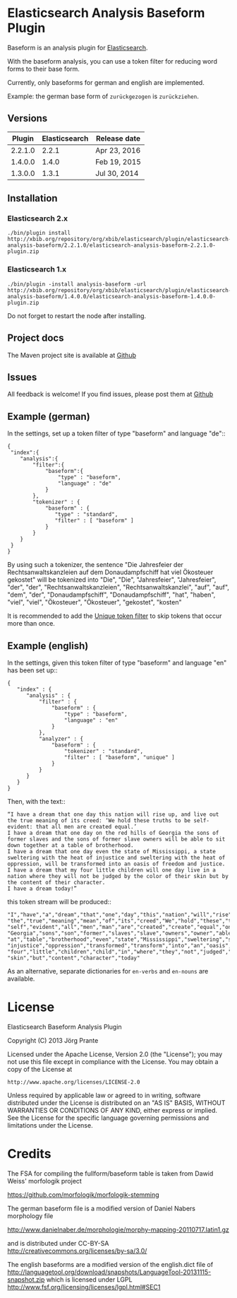 # Elasticsearch Analysis Baseform Plugin

Baseform is an analysis plugin for [Elasticsearch](http://github.com/elasticsearch/elasticsearch).

With the baseform analysis, you can use a token filter for reducing word forms to their base form.

Currently, only baseforms for german and english are implemented.

Example: the german base form of `zurückgezogen` is `zurückziehen`.

## Versions

| Plugin    | Elasticsearch   | Release date |
| --------- | --------------- | -------------|
| 2.2.1.0   | 2.2.1           | Apr 23, 2016 |
| 1.4.0.0   | 1.4.0           | Feb 19, 2015 |
| 1.3.0.0   | 1.3.1           | Jul 30, 2014 |

## Installation

### Elasticsearch 2.x

    ./bin/plugin install http://xbib.org/repository/org/xbib/elasticsearch/plugin/elasticsearch-analysis-baseform/2.2.1.0/elasticsearch-analysis-baseform-2.2.1.0-plugin.zip

### Elasticsearch 1.x

    ./bin/plugin -install analysis-baseform -url http://xbib.org/repository/org/xbib/elasticsearch/plugin/elasticsearch-analysis-baseform/1.4.0.0/elasticsearch-analysis-baseform-1.4.0.0-plugin.zip

Do not forget to restart the node after installing.

## Project docs

The Maven project site is available at [Github](http://jprante.github.io/elasticsearch-analysis-baseform)

## Issues

All feedback is welcome! If you find issues, please post them at [Github](https://github.com/jprante/elasticsearch-analysis-baseform/issues)

## Example (german)

In the settings, set up a token filter of type "baseform" and language "de"::

    {
     "index":{
        "analysis":{
            "filter":{
                "baseform":{
                    "type" : "baseform",
                    "language" : "de"
                }
            },
            "tokenizer" : {
                "baseform" : {
                   "type" : "standard",
                   "filter" : [ "baseform" ]
                }
            }
        }
     }
    }

By using such a tokenizer, the sentence
"Die Jahresfeier der Rechtsanwaltskanzleien auf dem Donaudampfschiff hat viel Ökosteuer gekostet"
will be tokenized into
"Die", "Die", "Jahresfeier", "Jahresfeier", "der", "der", "Rechtsanwaltskanzleien", "Rechtsanwaltskanzlei",
"auf", "auf", "dem", "der", "Donaudampfschiff", "Donaudampfschiff", "hat", "haben", "viel", "viel",
"Ökosteuer", "Ökosteuer", "gekostet", "kosten"

It is recommended to add the [Unique token filter](http://www.elasticsearch.org/guide/reference/index-modules/analysis/unique-tokenfilter.html) to skip tokens that occur more than once.

## Example (english)

In the settings, given this token filter of type "baseform" and language "en" has been set up::


    {
       "index" : {
          "analysis" : {
              "filter" : {
                  "baseform" : {
                      "type" : "baseform",
                      "language" : "en"
                  }
              },
              "analyzer" : {
                  "baseform" : {
                      "tokenizer" : "standard",
                      "filter" : [ "baseform", "unique" ]
                  }
              }
          }
       }
    }


Then, with the text::

    “I have a dream that one day this nation will rise up, and live out the true meaning of its creed: ‘We hold these truths to be self-evident: that all men are created equal.’
    I have a dream that one day on the red hills of Georgia the sons of former slaves and the sons of former slave owners will be able to sit down together at a table of brotherhood.
    I have a dream that one day even the state of Mississippi, a state sweltering with the heat of injustice and sweltering with the heat of oppression, will be transformed into an oasis of freedom and justice.
    I have a dream that my four little children will one day live in a nation where they will not be judged by the color of their skin but by the content of their character.
    I have a dream today!”

this token stream will be produced::

    "I","have","a","dream","that","one","day","this","nation","will","rise","up","and","live","out",
    "the","true","meaning","mean","of","its","creed","We","hold","these","truths","truth","to","be",
    "self","evident","all","men","man","are","created","create","equal","on","red","hills","hill",
    "Georgia","sons","son","former","slaves","slave","owners","owner","able","sit","down","together",
    "at","table","brotherhood","even","state","Mississippi","sweltering","swelter","with","heat",
    "injustice","oppression","transformed","transform","into","an","oasis","freedom","justice","my",
    "four","little","children","child","in","where","they","not","judged","judge","by","color","their",
    "skin","but","content","character","today"

As an alternative, separate dictionaries for `en-verbs` and `en-nouns` are available.

# License

Elasticsearch Baseform Analysis Plugin

Copyright (C) 2013 Jörg Prante

Licensed under the Apache License, Version 2.0 (the "License");
you may not use this file except in compliance with the License.
You may obtain a copy of the License at

    http://www.apache.org/licenses/LICENSE-2.0

Unless required by applicable law or agreed to in writing, software
distributed under the License is distributed on an "AS IS" BASIS,
WITHOUT WARRANTIES OR CONDITIONS OF ANY KIND, either express or implied.
See the License for the specific language governing permissions and
limitations under the License.

# Credits

The FSA for compiling the fullform/baseform table is taken from Dawid Weiss' morfologik project

https://github.com/morfologik/morfologik-stemming

The german baseform file is a modified version of Daniel Nabers morphology file

http://www.danielnaber.de/morphologie/morphy-mapping-20110717.latin1.gz

and is distributed under CC-BY-SA http://creativecommons.org/licenses/by-sa/3.0/

The english baseforms are a modified version of the english.dict file
of http://languagetool.org/download/snapshots/LanguageTool-20131115-snapshot.zip
which is licensed under LGPL http://www.fsf.org/licensing/licenses/lgpl.html#SEC1
